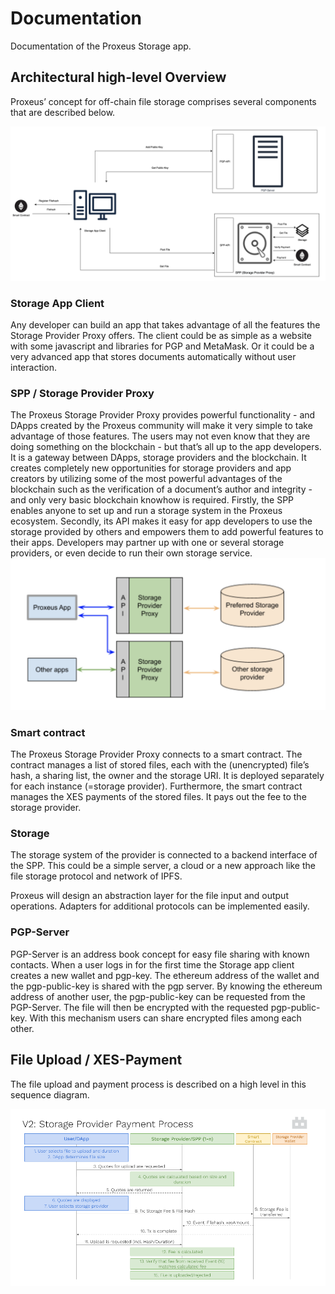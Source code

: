 # Documentation

Documentation of the Proxeus Storage app.

## Architectural high-level Overview
Proxeus’ concept for off-chain file storage comprises several components that are described below. 
 
![architecture](assets/architecture.png)
 
### Storage App Client
Any developer can build an app that takes advantage of all the features the Storage Provider Proxy offers. The client could be as simple as a website with some javascript and libraries for PGP and MetaMask. Or it could be a very advanced app that stores documents automatically without user interaction.
 

### SPP / Storage Provider Proxy
The Proxeus Storage Provider Proxy provides powerful functionality - and DApps created by the Proxeus community will make it very simple to take advantage of those features. The users may not even know that they are doing something on the blockchain - but that’s all up to the app developers.
It is a gateway between DApps, storage providers and the blockchain. It creates completely new opportunities for storage providers and app creators by utilizing some of the most powerful advantages of the blockchain such as the verification of a document’s author and integrity - and only very basic blockchain knowhow is required. 
Firstly, the SPP enables anyone to set up and run a storage system in the Proxeus ecosystem. Secondly, its API makes it easy for app developers to use the storage provided by others and empowers them to add powerful features to their apps. Developers may partner up with one or several storage providers, or even decide to run their own storage service.
![spp](assets/spp.png)

### Smart contract

The Proxeus Storage Provider Proxy connects to a smart contract. The contract manages a list of stored files, each with the (unencrypted) file’s hash, a sharing list, the owner and the storage URI. It is deployed separately for each instance (=storage provider).
Furthermore, the smart contract manages the XES payments of the stored files. It pays out the fee to the storage provider.

### Storage

The storage system of the provider is connected to a backend interface of the SPP. This could be a simple server, a cloud or a new approach like the file storage protocol and network of IPFS.

Proxeus will design an abstraction layer for the file input and output operations. Adapters for additional protocols can be implemented easily. 


### PGP-Server
PGP-Server is an address book concept for easy file sharing with known contacts. When a user logs in for the first time the Storage app client creates a new wallet and pgp-key. The ethereum address of the wallet and the pgp-public-key is shared with the pgp server.
By knowing the ethereum address of another user, the pgp-public-key can be requested from the PGP-Server. The file will then be encrypted with the requested pgp-public-key. With this mechanism users can share encrypted files among each other.


## File Upload / XES-Payment
The file upload and payment process is described on a high level in this sequence diagram.

![architecture](assets/payment.png)
